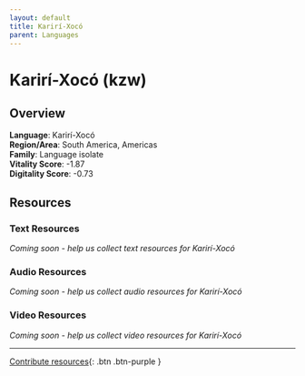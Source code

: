 ```yaml
---
layout: default
title: Karirí-Xocó
parent: Languages
---
```


# Karirí-Xocó (kzw)

## Overview

**Language**: Karirí-Xocó  
**Region/Area**: South America, Americas  
**Family**: Language isolate  
**Vitality Score**: -1.87  
**Digitality Score**: -0.73  

## Resources

### Text Resources
*Coming soon - help us collect text resources for Karirí-Xocó*

### Audio Resources
*Coming soon - help us collect audio resources for Karirí-Xocó*

### Video Resources
*Coming soon - help us collect video resources for Karirí-Xocó*

---

[Contribute resources](https://fairtrain.github.io/){: .btn .btn-purple }
